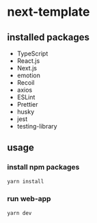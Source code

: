 # next-template

## installed packages

- TypeScript
- React.js
- Next.js
- emotion
- Recoil
- axios
- ESLint
- Prettier
- husky
- jest
- testing-library

## usage

### install npm packages

```sh
yarn install
```

### run web-app

```sh
yarn dev
```
